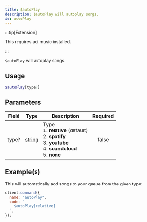 ```yaml
---
title: $autoPlay
description: $autoPlay will autoplay songs.
id: autoPlay
---
```


:::tip[Extension]

This requires aoi.music installed.

:::

`$autoPlay` will autoplay songs.

## Usage

```php
$autoPlay[type?]
```

## Parameters

| Field | Type                                                                                              | Description                                                                                                                   | Required |
| ----- | ------------------------------------------------------------------------------------------------- | ----------------------------------------------------------------------------------------------------------------------------- | :------: |
| type? | [string](https://developer.mozilla.org/en-US/docs/Web/JavaScript/Reference/Global_Objects/String) | Type <br /> 1. **relative** (default) <br /> 2. **spotify** <br /> 3. **youtube** <br /> 4. **soundcloud** <br /> 5. **none** |  false   |

## Example(s)

This will automatically add songs to your queue from the given type:

```javascript
client.command({
  name: "autoPlay",
  code: `
    $autoPlay[relative]
  `,
});
```

